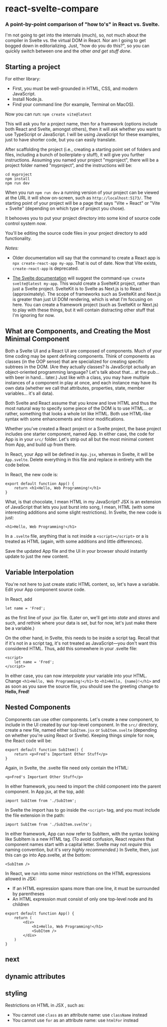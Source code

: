 # react-svelte-compare

### A point-by-point comparison of "how to's" in React vs. Svelte.

I'm not going to get into the internals (much), so, not much about the compiler in Svelte vs. the virtual DOM in React.
Nor am I going to get bogged down in editorializing. Just, "how do you do this?", so you can quickly switch between one and
the other _and get stuff done_.

## Starting a project

For either library:
* First, you must be well-grounded in HTML, CSS, and modern JavaScript.
* Install Node.js.
* Find your command line (for example, Terminal on MacOS).

Now you can run:
`npm create vite@latest`

This will ask you for a project name, then for a framework (options include both React and Svelte, amongst others), then it will ask whether you want to use TypeScript or JavaScript. I will be using JavaScript for these examples, just to have
shorter code, but you can easily translate.

After scaffolding the project (i.e., creating a starting point set of folders and files, including a bunch of 
boilerplate-y stuff), it will give you further instructions. Assuming you named your project "myproject", there will be
a project folder named "myproject", and the instructions will be:

```
cd myproject
npm install
npm run dev
```
When you run `npm run dev` a running version of your project can be viewed at the URL it will show on-screen, such as
`http://localhost:5173/`. The starting point of your project will be a page that says "Vite + React" or "Vite + Svelte"
(depending on which type of project you chose).

It behooves you to put your project directory into some kind of source code control system _now_.

You'll be editing the source code files in your project directory to add functionality.

_Notes:_ 

* Older documentation will say that the command to create a React app is `npx create-react-app my-app`. That is out
of date. Now that Vite exists, `create-react-app` is deprecated.

* [The Svelte documentation](https://kit.svelte.dev/docs/creating-a-project) will suggest the command `npm create svelte@latest my-app`. This would create a SvelteKit project, rather than just a Svelte project. SvelteKit is to Svelte as Next.js is to React (approximately). The scope of frameworks such as SvelteKit and Next.js is greater than just UI DOM rendering, which is what I'm focusing on here. You can create a framework project (such as SvelteKit or Next.js) to play with these things, but it will contain distracting other stuff that I'm ignoring for now.

## What are Components, and Creating the Most Minimal Component

Both a Svelte UI and a React UI are composed of components. Much of your time coding may be spent defining components. 
Think of components as classes (in the OOP sense) that are specialized for creating specific subtrees in the DOM. (Are they
actually classes? Is JavaScript actually an object-oriented programming language? Let's talk about that... at the pub...
with beer in hand... later.) Just like with a class, you may have multiple instances of a component in play at once, and 
each instance may have its own data (whether we call that attributes, properties, state, member variables... it's all data).

Both Svelte and React assume that you know and love HTML and thus the most natural way to specify some piece of the DOM
is to use HTML... or rather, something that looks a whole lot like HTML. Both use HTML-like syntax with some enhancements
and minor modifications. 

Whether you've created a React project or a Svelte project, the base project includes one starter component, named App.
In either case, the code for App is in your `src/` folder. Let's strip out all but the most minimal content from App, and
build up from there.

In React, your App will be defined in `App.jsx`, whereas in Svelte, it will be `App.svelte`. Delete everything in this file and replace in entirety with the code below.

In React, the new code is:
```
export default function App() {
    return <h1>Hello, Web Programming!</h1>
}
```
What, is that chocolate, I mean HTML in my JavaScript? JSX is an extension of JavaScript that lets you just burst into song,
I mean, HTML (with some interesting additions and some slight restrictions).
In Svelte, the new code is just:
```
<h1>Hello, Web Programming!</h1>
```
In a `.svelte` file, anything that is not inside a `<script></script>` or a <style></style> is treated as HTML (again,
with some additions and little differences).

Save the updated App file and the UI in your browser should instantly update to just the new content.

## Variable Interpolation

You're not here to just create static HTML content, so, let's have a variable. Edit your App component source code.

In React, add
```
let name = 'Fred';
```
as the first line of your .jsx file. (Later on, we'll get into _state_ and _stores_ and such, and rethink where your data
is set, but for now, let's just make there be a variable.)

On the other hand, in Svelte, this needs to be inside a script tag. Recall that if it's not in a script tag, it's not 
treated as JavaScript&mdash;you don't want this considered HTML. Thus, add this somewhere in your .svelte file:
```
<script>
    let name = 'Fred';
</script>
```

In either case, you can now _interpolate_ your variable into your HTML. Change `<h1>Hello, Web Programming!</h1>` to `<h1>Hello, {name}!</h1>` and as soon as you save the source file, you should see the greeting change to __Hello, Fred!__

## Nested Components

Components can use other components. Let's create a new component, to include in the UI created by our top-level 
component. In the `src/` directory, create a new file, named either `SubItem.jsx` or `SubItem.svelte` (depending on 
whether you're using React or Svelte). Keeping things simple for now, the React code will be:
```
export default function SubItem() {
    return <p>Fred's Important Other Stuff</p>
}
```
Again, in Svelte, the .svelte file need only contain the HTML:
```
<p>Fred's Important Other Stuff</p>
```

In either framework, you need to import the child component into the parent component. In App.jsx, at the top, add:
```
import SubItem from './SubItem';
```

In Svelte the import has to go inside the `<script>` tag, and you must include the file extension in the path:
```
import SubItem from './SubItem.svelte';
```

In either framework, App can now refer to SubItem, with the syntax looking like SubItem is a new HTML tag. 
(To avoid confusion, React _requires_ that component names start with a capital letter. Svelte may not _require_ this
naming convention, but it's _very highly recommended_.)
In Svelte, then, just this can go into App.svelte, at the bottom:
```
<SubItem />
```

In React, we run into some minor restrictions on the HTML expressions allowed in JSX:
* If an HTML expression spans more than one line, it must be surrounded by parentheses
* An HTML expression must consist of only one top-level node and its children
```
export default function App() {
    return (
        <div>
            <h1>Hello, Web Programming!</h1>
            <SubItem />
        </div>
    )
}
```


## next

## dynamic attributes

## styling

Restrictions on HTML in JSX
, such as:
* You cannot use `class` as an attribute name: use `className` instead
* You cannot use `for` as an attribute name: use `htmlFor` instead
